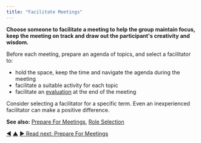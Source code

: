 ```yaml
---
title: "Facilitate Meetings"
---
```



**Choose someone to facilitate a meeting to help the group maintain focus, keep the meeting on track and draw out the participant's creativity and wisdom.**

Before each meeting, prepare an agenda of topics, and select a facilitator to:

-   hold the space, keep the time and navigate the agenda during the meeting
-   facilitate a suitable activity for each topic
-   facilitate an [evaluation](evaluate-meetings.html) at the end of the meeting

Consider selecting a facilitator for a specific term. Even an inexperienced facilitator can make a positive difference.

**See also:** [Prepare For Meetings](prepare-for-meetings.html), [Role Selection](role-selection.html)


<div class="bottom-nav">
<a href="rounds.html" title="Back to: Rounds">◀</a> <a href="meeting-practices.html" title="Up: Meeting Practices">▲</a> <a href="prepare-for-meetings.html" title="Read next: Prepare For Meetings">▶ Read next: Prepare For Meetings</a>
</div>


<script type="text/javascript">
Mousetrap.bind('g n', function() {
    window.location.href = 'prepare-for-meetings.html';
    return false;
});
</script>


